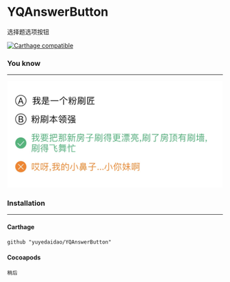 # YQAnswerButton

选择题选项按钮

[![Carthage compatible](https://img.shields.io/badge/Carthage-compatible-4BC51D.svg?style=flat)](https://github.com/Carthage/Carthage)



### You know
----
![image](https://github.com/yuyedaidao/YQAnswerButton/blob/master/IMG_2587.jpg)

### Installation
----
#### Carthage
  ```
  github "yuyedaidao/YQAnswerButton"
  ```
#### Cocoapods
  ```
  稍后
  ```
